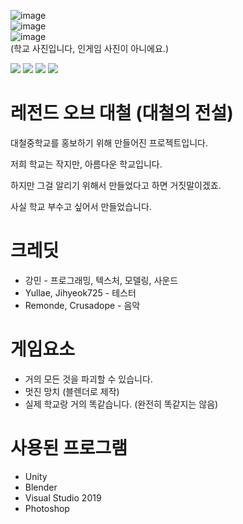 ![image](https://user-images.githubusercontent.com/81474787/131099822-f9220999-a2df-4ee1-bcfc-f35871167fdf.png) <br>
![image](https://user-images.githubusercontent.com/81474787/131102935-6de5a3d5-5260-45d8-aa2e-9965a237b010.png) <br>
![image](https://user-images.githubusercontent.com/81474787/131103036-13f36400-348b-4882-8074-65e57fd3cb30.png)
<br>
(학교 사진입니다, 인게임 사진이 아니에요.)

[![](https://img.shields.io/badge/youtube-대철게임즈-red.svg?logo=youtube)](https://www.youtube.com/channel/UCWrFvj14UJrPApqDN00-PGA)
[![](https://img.shields.io/badge/Unity-2019.4.4f1-FFFFFF.svg?logo=unity)](https://unity.com/)
[![](https://img.shields.io/badge/Visual_Studio-2019-B266FF.svg?logo=visualstudio)](https://unity.com/)
![](https://img.shields.io/github/downloads/kangmin1972/Legend-of-Daecheol/total?color=blue&label=%EB%8B%A4%EC%9A%B4%EB%A1%9C%EB%93%9C%20%EC%88%98)

# 레전드 오브 대철 (대철의 전설)

대철중학교를 홍보하기 위해 만들어진 프로젝트입니다.

저희 학교는 작지만, 아름다운 학교입니다.

하지만 그걸 알리기 위해서 만들었다고 하면 거짓말이겠죠.

사실 학교 부수고 싶어서 만들었습니다.

# 크레딧

* 강민 - 프로그래밍, 텍스처, 모델링, 사운드
* Yullae, Jihyeok725 - 테스터
* Remonde, Crusadope - 음악

# 게임요소

* 거의 모든 것을 파괴할 수 있습니다.
* 멋진 망치 (블렌더로 제작)
* 실제 학교랑 거의 똑같습니다. (완전히 똑같지는 않음)

# 사용된 프로그램

* Unity
* Blender
* Visual Studio 2019
* Photoshop
